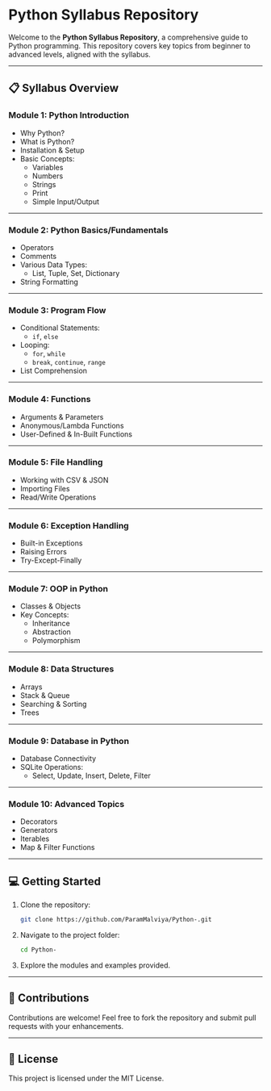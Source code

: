 # Python Syllabus Repository

Welcome to the **Python Syllabus Repository**, a comprehensive guide to Python programming. This repository covers key topics from beginner to advanced levels, aligned with the syllabus.

---

## 📋 Syllabus Overview

### **Module 1: Python Introduction**
- Why Python?
- What is Python?
- Installation & Setup
- Basic Concepts:
  - Variables
  - Numbers
  - Strings
  - Print
  - Simple Input/Output

---

### **Module 2: Python Basics/Fundamentals**
- Operators
- Comments
- Various Data Types:
  - List, Tuple, Set, Dictionary
- String Formatting

---

### **Module 3: Program Flow**
- Conditional Statements:
  - `if`, `else`
- Looping:
  - `for`, `while`
  - `break`, `continue`, `range`
- List Comprehension

---

### **Module 4: Functions**
- Arguments & Parameters
- Anonymous/Lambda Functions
- User-Defined & In-Built Functions

---

### **Module 5: File Handling**
- Working with CSV & JSON
- Importing Files
- Read/Write Operations

---

### **Module 6: Exception Handling**
- Built-in Exceptions
- Raising Errors
- Try-Except-Finally

---

### **Module 7: OOP in Python**
- Classes & Objects
- Key Concepts:
  - Inheritance
  - Abstraction
  - Polymorphism

---

### **Module 8: Data Structures**
- Arrays
- Stack & Queue
- Searching & Sorting
- Trees

---

### **Module 9: Database in Python**
- Database Connectivity
- SQLite Operations:
  - Select, Update, Insert, Delete, Filter

---

### **Module 10: Advanced Topics**
- Decorators
- Generators
- Iterables
- Map & Filter Functions

---

## 💻 Getting Started

1. Clone the repository:  
   ```bash
   git clone https://github.com/ParamMalviya/Python-.git
   ```

2. Navigate to the project folder:  
   ```bash
   cd Python-
   ```

3. Explore the modules and examples provided.  

---

## 🤝 Contributions

Contributions are welcome! Feel free to fork the repository and submit pull requests with your enhancements.

---

## 📜 License

This project is licensed under the MIT License.

